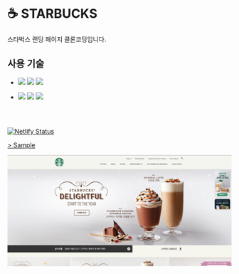 # ☕️ STARBUCKS 
스타벅스 랜딩 페이지 클론코딩입니다.

## 사용 기술 
- <img src="https://img.shields.io/badge/HTML5-1A1A1A?style=flat&logo=HTML5&logoColor=23E34F26"/> <img src="https://img.shields.io/badge/CSS3-1A1A1A?style=flat&logo=CSS3&logoColor=1572B6"/> <img src="https://img.shields.io/badge/JavaScript-1A1A1A?style=flat&logo=JavaScript&logoColor=23E34F26"/>
 
- <img src="https://img.shields.io/badge/Git-1A1A1A?style=flat&logo=Git&logoColor=23F05033"/> <img src="https://img.shields.io/badge/GitHub-1A1A1A?style=flat&logo=GitHub&logoColor=23000000"/> <img src="https://img.shields.io/badge/Netlify-1A1A1A?style=flat&logo=Netlify&logoColor=00C7B7"/>

<br>

##

[![Netlify Status](https://api.netlify.com/api/v1/badges/219df29f-fa65-42ad-b9dd-53af4322c9dd/deploy-status)](https://app.netlify.com/sites/milk-maca-starbucks/deploys)

[> Sample ](https://milk-maca-starbucks.netlify.app/)  

![Starbucks](https://raw.githubusercontent.com/milk-maca/starbucks-practice/main/_assets/main_screenshot.jpg)
